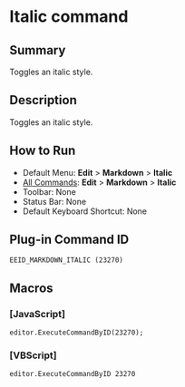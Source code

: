 # Italic command

## Summary

Toggles an italic style.

## Description

Toggles an italic style.

## How to Run

- Default Menu: **Edit** \> **Markdown** \> **Italic**
- [All Commands](../tools/all_commands): **Edit** \> **Markdown** \> **Italic**
- Toolbar: None
- Status Bar: None
- Default Keyboard Shortcut: None

## Plug-in Command ID

```
EEID_MARKDOWN_ITALIC (23270)```

## Macros

### \[JavaScript\]

```
editor.ExecuteCommandByID(23270);
```

### \[VBScript\]

```
editor.ExecuteCommandByID 23270
```
